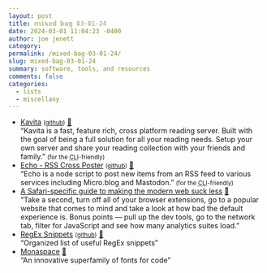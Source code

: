 ```yaml
---
layout: post
title: 𝕞𝕚𝕩𝕖𝕕 𝕓𝕒𝕘 𝟘𝟛-𝟘𝟙-𝟚𝟜
date: 2024-03-01 11:04:23 -0400
author: joe jenett
category: 
permalink: /mixed-bag-03-01-24/
slug: mixed-bag-03-01-24
summary: software, tools, and resources
comments: false
categories:
  - lists
  - miscellany
---
```

<ul class="links">
	<li><a title="Kavita" href="https://www.kavitareader.com/">Kavita</a> <small>(<a href="https://github.com/Kareadita/Kavita">github</a>)</small>  <a href="https://pinboard.in/u:ramblinggit">📌</a><br>“Kavita is a fast, feature rich, cross platform reading server. Built with the goal of being a full solution for all your reading needs. Setup your own server and share your reading collection with your friends and family.” <small>(for the <abbr title="Command-line interface">CLI</abbr>-friendly)</small></li>
	<li><a title="Echo - RSS Cross Poster" href="https://echo.rknight.me/">Echo - RSS Cross Poster</a> <small>(<a href="https://github.com/rknightuk/echo">github</a>)</small> <a href="https://pinboard.in/u:mikael">📌</a><br>“Echo is a node script to post new items from an RSS feed to various services including Micro.blog and Mastodon.” <small>(for the <abbr title="Command-line interface">CLI</abbr>-friendly)</small></li>
	<li><a title="A Safari-specific guide to making the modern web suck less • Cory Dransfeldt" href="https://coryd.dev/posts/2023/a-safari-specific-guide-to-making-the-modern-web-suck-less/">A Safari-specific guide to making the modern web suck less</a> <a href="https://pinboard.in/u:raygrasso">📌</a><br>“Take a second, turn off all of your browser extensions, go to a popular website that comes to mind and take a look at how bad the default experience is. Bonus points — pull up the dev tools, go to the network tab, filter for JavaScript and see how many analytics suites load.”</li>
	<li><a title="RegEx Snippets" href="https://jeffreyshen19.github.io/RegEx-Snippets/">RegEx Snippets</a> <small>(<a href="https://github.com/jeffreyshen19/RegEx-Snippets">github</a>)</small> <a href="https://pinboard.in/u:markav">📌</a><br>“Organized list of useful RegEx snippets”</li>
	<li><a title="Monaspace" href="https://monaspace.githubnext.com/">Monaspace</a> <a href="https://pinboard.in/u:effulgence">📌</a><br>“An innovative superfamily of fonts for code”</li>
</ul>
<a href="https://brid.gy/publish/mastodon"></a>